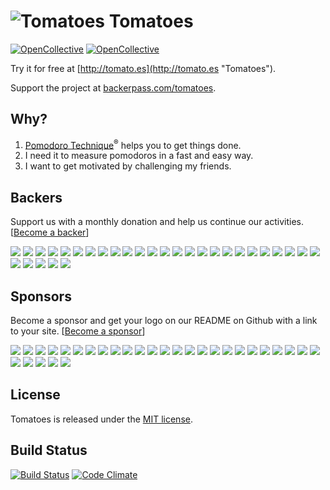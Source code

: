 # ![Tomatoes](https://github.com/potomak/tomatoes/raw/develop/app/assets/images/tomatoes_logo_48.png "Tomatoes") Tomatoes
[![OpenCollective](https://opencollective.com/tomatoes/backers/badge.svg)](#backers) 
[![OpenCollective](https://opencollective.com/tomatoes/sponsors/badge.svg)](#sponsors)

Try it for free at [http://tomato.es](http://tomato.es "Tomatoes").

Support the project at [backerpass.com/tomatoes](https://backerpass.com/tomatoes).

## Why?

1. [Pomodoro Technique](http://www.pomodorotechnique.com)<sup>®</sup> helps you to get things done.
1. I need it to measure pomodoros in a fast and easy way.
1. I want to get motivated by challenging my friends.

## Backers
Support us with a monthly donation and help us continue our activities. [[Become a backer](https://opencollective.com/tomatoes#backer)]

<a href="https://opencollective.com/tomatoes/backer/0/website" target="_blank"><img src="https://opencollective.com/tomatoes/backer/0/avatar.svg"></a>
<a href="https://opencollective.com/tomatoes/backer/1/website" target="_blank"><img src="https://opencollective.com/tomatoes/backer/1/avatar.svg"></a>
<a href="https://opencollective.com/tomatoes/backer/2/website" target="_blank"><img src="https://opencollective.com/tomatoes/backer/2/avatar.svg"></a>
<a href="https://opencollective.com/tomatoes/backer/3/website" target="_blank"><img src="https://opencollective.com/tomatoes/backer/3/avatar.svg"></a>
<a href="https://opencollective.com/tomatoes/backer/4/website" target="_blank"><img src="https://opencollective.com/tomatoes/backer/4/avatar.svg"></a>
<a href="https://opencollective.com/tomatoes/backer/5/website" target="_blank"><img src="https://opencollective.com/tomatoes/backer/5/avatar.svg"></a>
<a href="https://opencollective.com/tomatoes/backer/6/website" target="_blank"><img src="https://opencollective.com/tomatoes/backer/6/avatar.svg"></a>
<a href="https://opencollective.com/tomatoes/backer/7/website" target="_blank"><img src="https://opencollective.com/tomatoes/backer/7/avatar.svg"></a>
<a href="https://opencollective.com/tomatoes/backer/8/website" target="_blank"><img src="https://opencollective.com/tomatoes/backer/8/avatar.svg"></a>
<a href="https://opencollective.com/tomatoes/backer/9/website" target="_blank"><img src="https://opencollective.com/tomatoes/backer/9/avatar.svg"></a>
<a href="https://opencollective.com/tomatoes/backer/10/website" target="_blank"><img src="https://opencollective.com/tomatoes/backer/10/avatar.svg"></a>
<a href="https://opencollective.com/tomatoes/backer/11/website" target="_blank"><img src="https://opencollective.com/tomatoes/backer/11/avatar.svg"></a>
<a href="https://opencollective.com/tomatoes/backer/12/website" target="_blank"><img src="https://opencollective.com/tomatoes/backer/12/avatar.svg"></a>
<a href="https://opencollective.com/tomatoes/backer/13/website" target="_blank"><img src="https://opencollective.com/tomatoes/backer/13/avatar.svg"></a>
<a href="https://opencollective.com/tomatoes/backer/14/website" target="_blank"><img src="https://opencollective.com/tomatoes/backer/14/avatar.svg"></a>
<a href="https://opencollective.com/tomatoes/backer/15/website" target="_blank"><img src="https://opencollective.com/tomatoes/backer/15/avatar.svg"></a>
<a href="https://opencollective.com/tomatoes/backer/16/website" target="_blank"><img src="https://opencollective.com/tomatoes/backer/16/avatar.svg"></a>
<a href="https://opencollective.com/tomatoes/backer/17/website" target="_blank"><img src="https://opencollective.com/tomatoes/backer/17/avatar.svg"></a>
<a href="https://opencollective.com/tomatoes/backer/18/website" target="_blank"><img src="https://opencollective.com/tomatoes/backer/18/avatar.svg"></a>
<a href="https://opencollective.com/tomatoes/backer/19/website" target="_blank"><img src="https://opencollective.com/tomatoes/backer/19/avatar.svg"></a>
<a href="https://opencollective.com/tomatoes/backer/20/website" target="_blank"><img src="https://opencollective.com/tomatoes/backer/20/avatar.svg"></a>
<a href="https://opencollective.com/tomatoes/backer/21/website" target="_blank"><img src="https://opencollective.com/tomatoes/backer/21/avatar.svg"></a>
<a href="https://opencollective.com/tomatoes/backer/22/website" target="_blank"><img src="https://opencollective.com/tomatoes/backer/22/avatar.svg"></a>
<a href="https://opencollective.com/tomatoes/backer/23/website" target="_blank"><img src="https://opencollective.com/tomatoes/backer/23/avatar.svg"></a>
<a href="https://opencollective.com/tomatoes/backer/24/website" target="_blank"><img src="https://opencollective.com/tomatoes/backer/24/avatar.svg"></a>
<a href="https://opencollective.com/tomatoes/backer/25/website" target="_blank"><img src="https://opencollective.com/tomatoes/backer/25/avatar.svg"></a>
<a href="https://opencollective.com/tomatoes/backer/26/website" target="_blank"><img src="https://opencollective.com/tomatoes/backer/26/avatar.svg"></a>
<a href="https://opencollective.com/tomatoes/backer/27/website" target="_blank"><img src="https://opencollective.com/tomatoes/backer/27/avatar.svg"></a>
<a href="https://opencollective.com/tomatoes/backer/28/website" target="_blank"><img src="https://opencollective.com/tomatoes/backer/28/avatar.svg"></a>
<a href="https://opencollective.com/tomatoes/backer/29/website" target="_blank"><img src="https://opencollective.com/tomatoes/backer/29/avatar.svg"></a>

## Sponsors
Become a sponsor and get your logo on our README on Github with a link to your site. [[Become a sponsor](https://opencollective.com/tomatoes#sponsor)]

<a href="https://opencollective.com/tomatoes/sponsor/0/website" target="_blank"><img src="https://opencollective.com/tomatoes/sponsor/0/avatar.svg"></a>
<a href="https://opencollective.com/tomatoes/sponsor/1/website" target="_blank"><img src="https://opencollective.com/tomatoes/sponsor/1/avatar.svg"></a>
<a href="https://opencollective.com/tomatoes/sponsor/2/website" target="_blank"><img src="https://opencollective.com/tomatoes/sponsor/2/avatar.svg"></a>
<a href="https://opencollective.com/tomatoes/sponsor/3/website" target="_blank"><img src="https://opencollective.com/tomatoes/sponsor/3/avatar.svg"></a>
<a href="https://opencollective.com/tomatoes/sponsor/4/website" target="_blank"><img src="https://opencollective.com/tomatoes/sponsor/4/avatar.svg"></a>
<a href="https://opencollective.com/tomatoes/sponsor/5/website" target="_blank"><img src="https://opencollective.com/tomatoes/sponsor/5/avatar.svg"></a>
<a href="https://opencollective.com/tomatoes/sponsor/6/website" target="_blank"><img src="https://opencollective.com/tomatoes/sponsor/6/avatar.svg"></a>
<a href="https://opencollective.com/tomatoes/sponsor/7/website" target="_blank"><img src="https://opencollective.com/tomatoes/sponsor/7/avatar.svg"></a>
<a href="https://opencollective.com/tomatoes/sponsor/8/website" target="_blank"><img src="https://opencollective.com/tomatoes/sponsor/8/avatar.svg"></a>
<a href="https://opencollective.com/tomatoes/sponsor/9/website" target="_blank"><img src="https://opencollective.com/tomatoes/sponsor/9/avatar.svg"></a>
<a href="https://opencollective.com/tomatoes/sponsor/10/website" target="_blank"><img src="https://opencollective.com/tomatoes/sponsor/10/avatar.svg"></a>
<a href="https://opencollective.com/tomatoes/sponsor/11/website" target="_blank"><img src="https://opencollective.com/tomatoes/sponsor/11/avatar.svg"></a>
<a href="https://opencollective.com/tomatoes/sponsor/12/website" target="_blank"><img src="https://opencollective.com/tomatoes/sponsor/12/avatar.svg"></a>
<a href="https://opencollective.com/tomatoes/sponsor/13/website" target="_blank"><img src="https://opencollective.com/tomatoes/sponsor/13/avatar.svg"></a>
<a href="https://opencollective.com/tomatoes/sponsor/14/website" target="_blank"><img src="https://opencollective.com/tomatoes/sponsor/14/avatar.svg"></a>
<a href="https://opencollective.com/tomatoes/sponsor/15/website" target="_blank"><img src="https://opencollective.com/tomatoes/sponsor/15/avatar.svg"></a>
<a href="https://opencollective.com/tomatoes/sponsor/16/website" target="_blank"><img src="https://opencollective.com/tomatoes/sponsor/16/avatar.svg"></a>
<a href="https://opencollective.com/tomatoes/sponsor/17/website" target="_blank"><img src="https://opencollective.com/tomatoes/sponsor/17/avatar.svg"></a>
<a href="https://opencollective.com/tomatoes/sponsor/18/website" target="_blank"><img src="https://opencollective.com/tomatoes/sponsor/18/avatar.svg"></a>
<a href="https://opencollective.com/tomatoes/sponsor/19/website" target="_blank"><img src="https://opencollective.com/tomatoes/sponsor/19/avatar.svg"></a>
<a href="https://opencollective.com/tomatoes/sponsor/20/website" target="_blank"><img src="https://opencollective.com/tomatoes/sponsor/20/avatar.svg"></a>
<a href="https://opencollective.com/tomatoes/sponsor/21/website" target="_blank"><img src="https://opencollective.com/tomatoes/sponsor/21/avatar.svg"></a>
<a href="https://opencollective.com/tomatoes/sponsor/22/website" target="_blank"><img src="https://opencollective.com/tomatoes/sponsor/22/avatar.svg"></a>
<a href="https://opencollective.com/tomatoes/sponsor/23/website" target="_blank"><img src="https://opencollective.com/tomatoes/sponsor/23/avatar.svg"></a>
<a href="https://opencollective.com/tomatoes/sponsor/24/website" target="_blank"><img src="https://opencollective.com/tomatoes/sponsor/24/avatar.svg"></a>
<a href="https://opencollective.com/tomatoes/sponsor/25/website" target="_blank"><img src="https://opencollective.com/tomatoes/sponsor/25/avatar.svg"></a>
<a href="https://opencollective.com/tomatoes/sponsor/26/website" target="_blank"><img src="https://opencollective.com/tomatoes/sponsor/26/avatar.svg"></a>
<a href="https://opencollective.com/tomatoes/sponsor/27/website" target="_blank"><img src="https://opencollective.com/tomatoes/sponsor/27/avatar.svg"></a>
<a href="https://opencollective.com/tomatoes/sponsor/28/website" target="_blank"><img src="https://opencollective.com/tomatoes/sponsor/28/avatar.svg"></a>
<a href="https://opencollective.com/tomatoes/sponsor/29/website" target="_blank"><img src="https://opencollective.com/tomatoes/sponsor/29/avatar.svg"></a>

## License

Tomatoes is released under the [MIT license](https://raw.github.com/potomak/tomatoes/develop/MIT-LICENSE).

## Build Status 

[![Build Status](https://travis-ci.org/potomak/tomatoes.svg?branch=master)](https://travis-ci.org/potomak/tomatoes)
[![Code Climate](https://codeclimate.com/github/potomak/tomatoes/badges/gpa.svg)](https://codeclimate.com/github/potomak/tomatoes)
